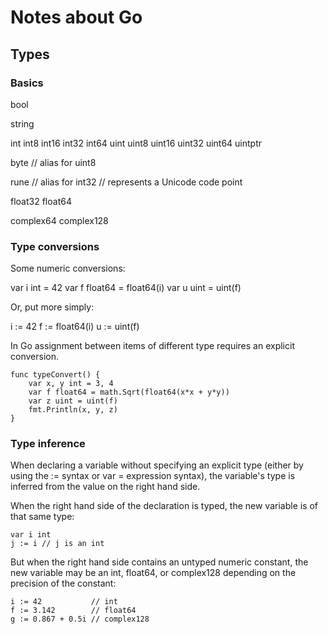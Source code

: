 # Notes about Go

## Types

### Basics

bool

string

int int8 int16 int32 int64
uint uint8 uint16 uint32 uint64 uintptr

byte // alias for uint8

rune // alias for int32
// represents a Unicode code point

float32 float64

complex64 complex128

### Type conversions

Some numeric conversions:

var i int = 42
var f float64 = float64(i)
var u uint = uint(f)

Or, put more simply:

i := 42
f := float64(i)
u := uint(f)

In Go assignment between items of different type requires an explicit conversion.

```golang
func typeConvert() {
	var x, y int = 3, 4
	var f float64 = math.Sqrt(float64(x*x + y*y))
	var z uint = uint(f)
	fmt.Println(x, y, z)
}
```

### Type inference

When declaring a variable without specifying an explicit type (either by using the := syntax or var = expression syntax), the variable's type is inferred from the value on the right hand side.

When the right hand side of the declaration is typed, the new variable is of that same type:

```golang
var i int
j := i // j is an int
```

But when the right hand side contains an untyped numeric constant, the new variable may be an int, float64, or complex128 depending on the precision of the constant:

```golang
i := 42           // int
f := 3.142        // float64
g := 0.867 + 0.5i // complex128
```
